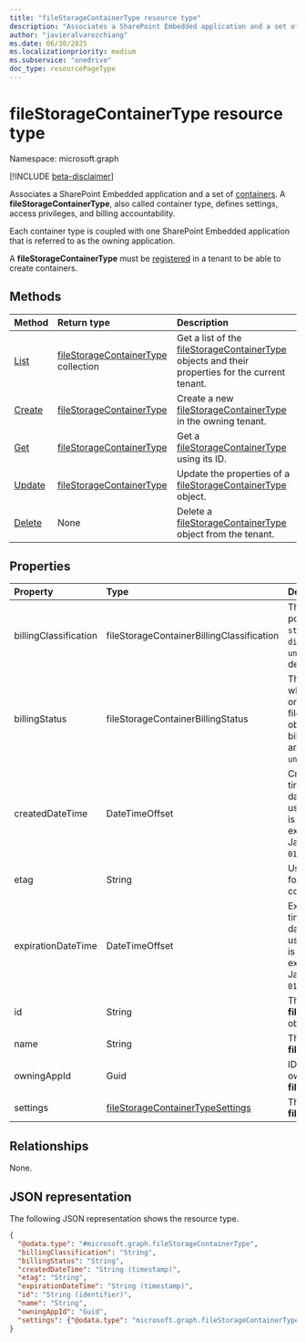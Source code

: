 ```yaml
---
title: "fileStorageContainerType resource type"
description: "Associates a SharePoint Embedded application and a set of containers."
author: "javieralvarezchiang"
ms.date: 06/30/2025
ms.localizationpriority: medium
ms.subservice: "onedrive"
doc_type: resourcePageType
---
```


# fileStorageContainerType resource type

Namespace: microsoft.graph

[!INCLUDE [beta-disclaimer](../../includes/beta-disclaimer.md)]

Associates a SharePoint Embedded application and a set of [containers](../resources/filestoragecontainer.md). A **fileStorageContainerType**, also called container type, defines settings, access privileges, and billing accountability.

Each container type is coupled with one SharePoint Embedded application that is referred to as the owning application.

A **fileStorageContainerType** must be [registered](../resources/filestoragecontainertyperegistration.md) in a tenant to be able to create containers.

## Methods
|Method|Return type|Description|
|:---|:---|:---|
|[List](../api/filestorage-list-containertypes.md)|[fileStorageContainerType](../resources/filestoragecontainertype.md) collection|Get a list of the [fileStorageContainerType](../resources/filestoragecontainertype.md) objects and their properties for the current tenant.|
|[Create](../api/filestorage-post-containertypes.md)|[fileStorageContainerType](../resources/filestoragecontainertype.md)|Create a new [fileStorageContainerType](../resources/filestoragecontainertype.md) in the owning tenant.|
|[Get](../api/filestoragecontainertype-get.md)|[fileStorageContainerType](../resources/filestoragecontainertype.md)|Get a [fileStorageContainerType](../resources/filestoragecontainertype.md) using its ID.|
|[Update](../api/filestoragecontainertype-update.md)|[fileStorageContainerType](../resources/filestoragecontainertype.md)|Update the properties of a [fileStorageContainerType](../resources/filestoragecontainertype.md) object.|
|[Delete](../api/filestorage-delete-containertypes.md)|None|Delete a [fileStorageContainerType](../resources/filestoragecontainertype.md) object from the tenant.|

## Properties
|Property|Type|Description|
|:---|:---|:---|
|billingClassification|fileStorageContainerBillingClassification|The billing type. The possible values are: `standard`, `trial`, `directToCustomer`, `unknownFutureValue`. The default value is `standard`.|
|billingStatus|fileStorageContainerBillingStatus|The billing status. Valid when the billing is set up or with trial fileStorageContainerType objects that don't require billing. The possible values are: `invalid`, `valid`, `unknownFutureValue`.|
|createdDateTime|DateTimeOffset|Creation date. The timestamp type represents date and time information using ISO 8601 format and is always in UTC. For example, midnight UTC on Jan 1, 2014 is `2014-01-01T00:00:00Z`. Read-only.|
|etag|String|Used in update scenarios for optimistic concurrency control. Read-only.|
|expirationDateTime|DateTimeOffset|Expiration Date. The timestamp type represents date and time information using ISO 8601 format and is always in UTC. For example, midnight UTC on Jan 1, 2014 is `2014-01-01T00:00:00Z`. Read-only.|
|id|String|The unique identifier of the **fileStorageContainerType** object. Read-only.|
|name|String|The name of the **fileStorageContainerType**.|
|owningAppId|Guid|ID of the application that owns the **fileStorageContainerType**.|
|settings|[fileStorageContainerTypeSettings](../resources/filestoragecontainertypesettings.md)|The settings of the **fileStorageContainerType**.|

## Relationships
None.

## JSON representation
The following JSON representation shows the resource type.
<!-- {
  "blockType": "resource",
  "keyProperty": "id",
  "@odata.type": "microsoft.graph.fileStorageContainerType",
  "baseType": "microsoft.graph.entity",
  "openType": false
}
-->
``` json
{
  "@odata.type": "#microsoft.graph.fileStorageContainerType",
  "billingClassification": "String",
  "billingStatus": "String",
  "createdDateTime": "String (timestamp)",
  "etag": "String",
  "expirationDateTime": "String (timestamp)",
  "id": "String (identifier)",
  "name": "String",
  "owningAppId": "Guid",
  "settings": {"@odata.type": "microsoft.graph.fileStorageContainerTypeSettings"}
}
```

